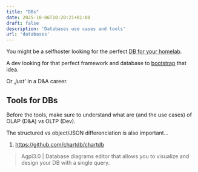 ```yaml
---
title: "DBs"
date: 2025-10-06T10:20:21+01:00
draft: false
description: 'Databases use cases and tools'
url: 'databases'
---
```


You might be a selfhoster looking for the perfect [DB for your homelab](https://jalcocert.github.io/JAlcocerT/databases-101/).

A dev looking for that perfect framework and database to [bootstrap](https://jalcocert.github.io/JAlcocerT/whats-boostrap/) that idea.

Or *,just'* in a D&A career.


## Tools for DBs

Before the tools, make sure to understand what are (and the use cases) of OLAP (D&A) vs OLTP (Dev).

The structured vs object/JSON differenciation is also important...

1. https://github.com/chartdb/chartdb

> Agpl3.0 |  Database diagrams editor that allows you to visualize and design your DB with a single query. 